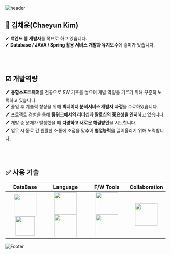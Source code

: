 ![header](https://capsule-render.vercel.app/api?type=waving&&color=65C1D9&height=150&section=header&text=Chaeyun_Kim&fontSize=65&fontColor=202020&animation=fadeIn&fontAlignY=38&descAlignY=51&descAlign=62)

##  🐣 김채윤(Chaeyun Kim)
✔ **백엔드 웹 개발자**를 목표로 하고 있습니다. <br>
✔ **Database / JAVA / Spring 활용 서비스 개발과 유지보수**에 흥미가 있습니다. <br>
<br>
<br>
<br>


## ☑ 개발역량
🖊 **융합소프트웨어**를 전공으로 SW 기초를 쌓으며 개발 역량을 기르기 위해 꾸준히 노력하고 있습니다. <br>
🖊 졸업 후 기술력 향상을 위해 **빅데이터 분석서비스 개발자 과정**을 수료하였습니다. <br>
🖊 프로젝트 경험을 통해 **팀워크에서의 리더십과 팔로십의 중요성을 인지**하고 있습니다. <br>
🖊 개발 중 문제가 발생했을 때 **다양하고 새로운 해결방안**을 시도합니다. <br>
🖊 업무 시 동료 간 원활한 소통에 초점을 맞추어 **협업능력**을 끌어올리기 위해 노력합니다.<br>
<br>
<br>
<br>


## ✅ 사용 기술
| **DataBase** | **Language** | **F/W Tools** | **Collaboration** |
|:--------:|:--------:|:--------:|:--------:|
| <code><img src="https://user-images.githubusercontent.com/103620466/184141486-4bf19ebd-fb47-499a-b3f9-8d41b7848347.png" width="70"><img src="https://user-images.githubusercontent.com/103620466/184141815-ae301f1f-dcc1-42bd-bc32-f0e6f4133d6e.png" width="60"></code> | <code><img src="https://user-images.githubusercontent.com/103620466/184140341-0ece618b-551d-4dc5-baad-606c94dbc263.png" width="70"><img src="https://user-images.githubusercontent.com/103620466/184139621-5190bdf6-900b-4e14-b502-454cfb3ff237.png" width="70"></code> | <code><img src="https://user-images.githubusercontent.com/103620466/184142829-21493524-27b5-449d-b78b-0336d38c8254.png" width="70"><img src="https://user-images.githubusercontent.com/103620466/184143793-dd0b0887-6637-4711-9032-4579755be049.png" width="70"></code> | <code><img src="https://user-images.githubusercontent.com/103620466/184145273-5129039b-bd0d-4c80-a618-46705913a7c6.png" width="70"></code> |

![Footer](https://capsule-render.vercel.app/api?type=waving&color=65C1D9&height=150&section=footer)
